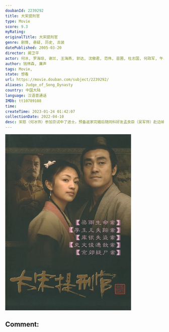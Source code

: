 ```yaml
---
doubanId: 2239292
title: 大宋提刑官
type: Movie
score: 9.3
myRating: 
originalTitle: 大宋提刑官
genre: 剧情, 悬疑, 历史, 古装
datePublished: 2005-03-20
director: 阚卫平
actor: 何冰, 罗海琼, 谢兰, 王海燕, 郭达, 沈傲君, 范伟, 苗圃, 杜志国, 何政军, 午马, 严顺开, 郭冬临, 牛犇, 凌峰, 洪剑涛, 雷恪生, 艾丽娅, 赵亮, 岳丽娜, 周舟, 程相银, 吴军, 赵铁人, 金洋, 纪元, 张志彤, 高发, 林强, 薄贯君, 宫景华, 童正维, 方旭, 贾雨岚, 任铭松, 石俊辉, 程愫, 蒋毅, 翟万臣, 杜旭东, 赵子惠, 于又川, 李小丁, 周贤珍, 巩立峰, 何音, 鲍大志, 魏宗万, 徐爽, 郭法曾, 杜淳, 金淑媛, 李永贵, 陈祉希, 李晓波, 石国庆, 刘仲元, 杨御, 李文启, 杨可心, 庄庆宁, 戈治均
author: 钱林森, 廉声
tags: Movie, 
state: 想看
url: https://movie.douban.com/subject/2239292/
aliases: Judge_of_Song_Dynasty
country: 中国大陆
language: 汉语普通话
IMDb: tt10789108
time: 
createTime: 2023-01-24 01:42:07
collectionDate: 2022-04-10
desc: 宋慈（何冰饰）参加京试中了进士，预备返家完婚后随同科好友孟良臣（吴军饰）赴边城。岂知，直至完婚那日，宋慈父亲宋巩依旧未归家。两位新人正拜堂之际，一辆马车却载回了父亲的遗体，宋巩一生从事刑狱审戡，从...
---
```


![image](assets/p2397544089.jpg)

Comment: 
---

